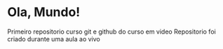 # Ola, Mundo!
 Primeiro repositorio curso git e github do curso em video
 Repositorio foi criado durante uma aula ao vivo
